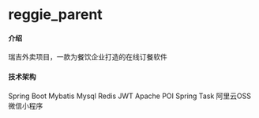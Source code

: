 # reggie_parent

#### 介绍
瑞吉外卖项目，一款为餐饮企业打造的在线订餐软件


#### 技术架构
Spring Boot
Mybatis
Mysql
Redis
JWT
Apache POI
Spring Task
阿里云OSS
微信小程序